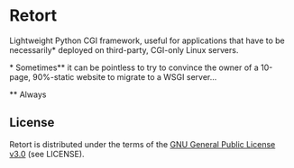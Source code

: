 # Retort

Lightweight Python CGI framework, useful for applications that have to be
necessarily\* deployed on third-party, CGI-only Linux servers.

\* Sometimes\*\* it can be pointless to try to convince the owner of a 10-page,
90%-static website to migrate to a WSGI server...

\*\* Always

## License

Retort is distributed under the terms of the
[GNU General Public License v3.0](http://www.gnu.org/copyleft/gpl.html)
(see LICENSE).
